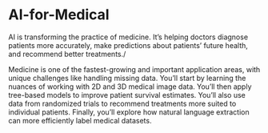 # AI-for-Medical

AI is transforming the practice of medicine. It’s helping doctors diagnose patients more accurately, make predictions about patients’ future health, and recommend better treatments./


Medicine is one of the fastest-growing and important application areas, with unique challenges like handling missing data. You’ll start by learning the nuances of working with 2D and 3D medical image data. You’ll then apply tree-based models to improve patient survival estimates. You’ll also use data from randomized trials to recommend treatments more suited to individual patients. Finally, you’ll explore how natural language extraction can more efficiently label medical datasets.
